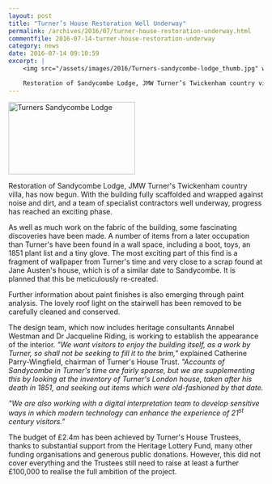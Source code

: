 ```yaml
---
layout: post
title: "Turner’s House Restoration Well Underway"
permalink: /archives/2016/07/turner-house-restoration-underway.html
commentfile: 2016-07-14-turner-house-restoration-underway
category: news
date: 2016-07-14 09:10:59
excerpt: |
    <img src="/assets/images/2016/Turners-sandycombe-lodge_thumb.jpg" width="150" alt="Turners Sandycombe Lodge" class="photo right">

    Restoration of Sandycombe Lodge, JMW Turner’s Twickenham country villa, has now begun. With the building fully scaffolded and wrapped against noise and dirt, and a team of specialist contractors well underway, progress has reached an exciting phase.
---
```


<img src="/assets/images/2016/Turners-sandycombe-lodge_thumb.jpg" width="250" height="143" alt="Turners Sandycombe Lodge" class="photo right">

Restoration of Sandycombe Lodge, JMW Turner's Twickenham country villa, has now begun. With the building fully scaffolded and wrapped against noise and dirt, and a team of specialist contractors well underway, progress has reached an exciting phase.

As well as much work on the fabric of the building, some fascinating discoveries have been made. A number of items from a later occupation than Turner's have been found in a wall space, including a boot, toys, an 1851 plant list and a tiny glove. The most exciting part of this find is a fragment of wallpaper from Turner's time and very close to a scrap found at Jane Austen's house, which is of a similar date to Sandycombe. It is planned that this be meticulously re-created.

Further information about paint finishes is also emerging through paint analysis. The lovely roof light on the stairwell has been removed to be carefully cleaned and conserved.

The design team, which now includes heritage consultants Annabel Westman and Dr Jacqueline Riding, is working to establish the appearance of the interior. <em>"We want visitors to enjoy the building itself, as a work by Turner, so shall not be seeking to fill it to the brim,"</em> explained Catherine Parry-Wingfield, chairman of Turner's House Trust. <em>"Accounts of Sandycombe in Turner's time are fairly sparse, but we are supplementing this by looking at the inventory of Turner's London house, taken after his death in 1851, and seeking out items which were old-fashioned by that date.</em>

<em>"We are also working with a digital interpretation team to develop sensitive ways in which modern technology can enhance the experience of 21<sup>st</sup> century visitors."</em>

The budget of £2.4m has been achieved by Turner's House Trustees, thanks to substantial support from the Heritage Lottery Fund, many other funding organisations and generous public donations. However, this did not cover everything and the Trustees still need to raise at least a further £100,000 to realise the full ambition of the project.
